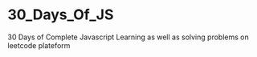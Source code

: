 # 30_Days_Of_JS
30 Days of Complete Javascript Learning as well as solving problems on leetcode plateform
